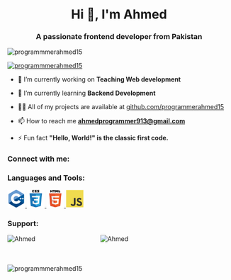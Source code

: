 <h1 align="center">Hi 👋, I'm Ahmed</h1>
<h3 align="center">A passionate frontend developer from Pakistan</h3>

<p align="left"> <img src="https://komarev.com/ghpvc/?username=programmmerahmed15&label=Profile%20views&color=0e75b6&style=flat" alt="programmmerahmed15" /> </p>

<p align="left"> <a href="https://github.com/ryo-ma/github-profile-trophy"><img src="https://github-profile-trophy.vercel.app/?username=programmmerahmed15" alt="programmmerahmed15" /></a> </p>

- 🔭 I’m currently working on **Teaching Web development**

- 🌱 I’m currently learning **Backend Development**

- 👨‍💻 All of my projects are available at [github.com/programmerahmed15](github.com/programmerahmed15)

- 📫 How to reach me **ahmedprogrammer913@gmail.com**

- ⚡ Fun fact **"Hello, World!" is the classic first code.**

<h3 align="left">Connect with me:</h3>
<p align="left">
</p>

<h3 align="left">Languages and Tools:</h3>
<p align="left"> <a href="https://www.w3schools.com/cpp/" target="_blank" rel="noreferrer"> <img src="https://raw.githubusercontent.com/devicons/devicon/master/icons/cplusplus/cplusplus-original.svg" alt="cplusplus" width="40" height="40"/> </a> <a href="https://www.w3schools.com/css/" target="_blank" rel="noreferrer"> <img src="https://raw.githubusercontent.com/devicons/devicon/master/icons/css3/css3-original-wordmark.svg" alt="css3" width="40" height="40"/> </a> <a href="https://www.w3.org/html/" target="_blank" rel="noreferrer"> <img src="https://raw.githubusercontent.com/devicons/devicon/master/icons/html5/html5-original-wordmark.svg" alt="html5" width="40" height="40"/> </a> <a href="https://developer.mozilla.org/en-US/docs/Web/JavaScript" target="_blank" rel="noreferrer"> <img src="https://raw.githubusercontent.com/devicons/devicon/master/icons/javascript/javascript-original.svg" alt="javascript" width="40" height="40"/> </a> </p>

<h3 align="left">Support:</h3>
<p><a href="https://www.buymeacoffee.com/Ahmed"> <img align="left" src="https://cdn.buymeacoffee.com/buttons/v2/default-yellow.png" height="50" width="210" alt="Ahmed" /></a><a href="https://ko-fi.com/Ahmed"> <img align="left" src="https://cdn.ko-fi.com/cdn/kofi3.png?v=3" height="50" width="210" alt="Ahmed" /></a></p><br><br>

<p>&nbsp;<img align="center" src="https://github-readme-stats.vercel.app/api?username=programmmerahmed15&show_icons=true&locale=en" alt="programmmerahmed15" /></p>
